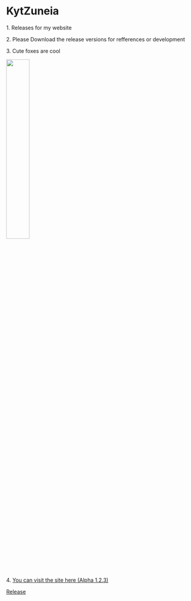 # KytZuneia
<p>1. Releases for my website</p>
<p>2. Please Download the release versions for refferences or development</p>
<p>3. Cute foxes are cool</p>
<picture>
<img src="https://upload.wikimedia.org/wikipedia/commons/0/03/Vulpes_vulpes_laying_in_snow.jpg" width="35%" height="35%">
  </picture>
  <p>4.
<a href="https://daskpfoundation.github.io/KytZuneia/Alpha%201.2.3/De_Home.html">You can visit the site here (Alpha 1.2.3)</a>
  </p>
<a href="https://github.com/DasKPFoundation/KytZuneia/releases">Release</a>
